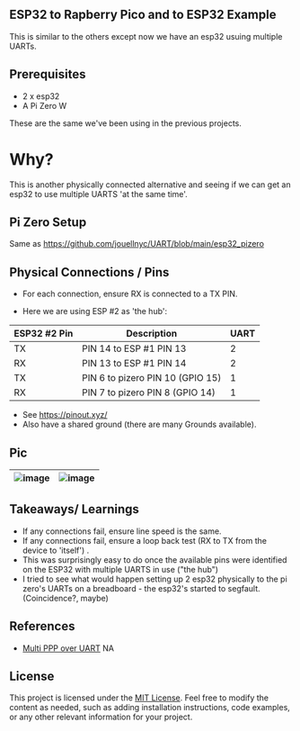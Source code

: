 ## ESP32 to Rapberry Pico and to ESP32  Example
This is similar to the others except now we have an esp32 usuing multiple UARTs.

## Prerequisites

- 2 x esp32
- A Pi Zero W

These are the same we've been using in the previous projects.
 

# Why? 
This is another physically connected alternative and seeing if we can get an esp32 to use multiple UARTS 'at the same time'. 

## Pi Zero Setup
Same as https://github.com/jouellnyc/UART/blob/main/esp32_pizero

## Physical Connections / Pins 
- For each connection, ensure RX is connected to a TX PIN.

- Here we are using ESP #2 as 'the hub':

| ESP32 #2 Pin | Description | UART|
|---|---|---|
| TX | PIN 14 to ESP #1 PIN 13| 2 |
| RX | PIN 13 to ESP #1 PIN 14| 2 |
| TX | PIN  6 to pizero PIN 10 (GPIO 15) | 1 |
| RX | PIN  7 to pizero PIN 8 (GPIO 14) | 1 |

- See https://pinout.xyz/
- Also have a shared ground (there are many Grounds available).

## Pic

| ![image](https://github.com/jouellnyc/UART/assets/32470508/71363b68-4612-4f49-9cc7-f39508263ce3)|![image](https://github.com/jouellnyc/UART/assets/32470508/978d8521-27af-454e-81ca-a63893099c81)|
|---|---|



## Takeaways/ Learnings
- If any connections fail, ensure line speed is the same.
- If any connections fail, ensure a loop back test (RX to TX from the device to 'itself') .
- This was surprisingly easy to do once the available pins were identified on the ESP32 with multiple UARTS in use ("the hub")
- I tried to see what would happen setting up 2 esp32 physically to the pi zero's UARTs on a breadboard - the esp32's started to segfault. (Coincidence?, maybe)

## References
- [Multi PPP over UART](https://forums.raspberrypi.com/viewtopic.php?p=2212134&hilit=multiple+ppp#p2212134)
NA

## License
This project is licensed under the [MIT License](LICENSE).
Feel free to modify the content as needed, such as adding installation instructions, code examples, or any other relevant information for your project.
